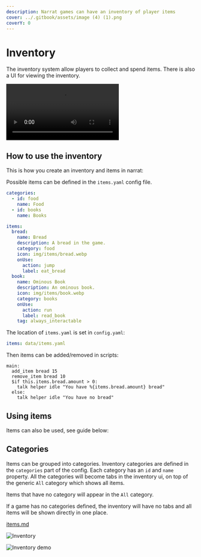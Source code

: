 ```yaml
---
description: Narrat games can have an inventory of player items
cover: ../.gitbook/assets/image (4) (1).png
coverY: 0
---
```


# Inventory

The inventory system allow players to collect and spend items. There is also a UI for viewing the inventory.

<video controls="controls" src="./inventory/inventory.mp4" type="video/mp4" autoplay="true"></video>

## How to use the inventory

This is how you create an inventory and items in narrat:

Possible items can be defined in the `items.yaml` config file.

```yaml
categories:
  - id: food
    name: Food
  - id: books
    name: Books

items:
  bread:
    name: Bread
    description: A bread in the game.
    category: food
    icon: img/items/bread.webp
    onUse:
      action: jump
      label: eat_bread
  book:
    name: Ominous Book
    description: An ominous book.
    icon: img/items/book.webp
    category: books
    onUse:
      action: run
      label: read_book
    tag: always_interactable
```

The location of `items.yaml` is set in `config.yaml`:

```yaml
items: data/items.yaml
```

Then items can be added/removed in scripts:

```narrat
main:
  add_item bread 15
  remove_item bread 10
  $if this.items.bread.amount > 0:
    talk helper idle "You have %{items.bread.amount} bread"
  else:
    talk helper idle "You have no bread"
```

## Using items

Items can also be used, see guide below:

## Categories

Items can be grouped into categories. Inventory categories are defined in the `categories` part of the config. Each category has an `id` and `name` property. All the categories will become tabs in the inventory ui, on top of the generic `All` category which shows all items.

Items that have no category will appear in the `All` category.

If a game has no categories defined, the inventory will have no tabs and all items will be shown directly in one place.

[items.md](../features/items.md)

![Inventory](./images/inventory.png)

![Inventory demo](./images/inventory-demo.webp)
